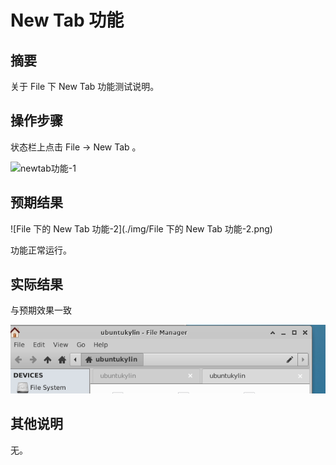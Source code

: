 # New Tab 功能

## 摘要

关于 File 下 New Tab 功能测试说明。

## 操作步骤

状态栏上点击 File -> New Tab 。

![newtab功能-1](./img/newtab功能-1.png)

## 预期结果

![File 下的 New Tab 功能-2](./img/File 下的 New Tab 功能-2.png)

功能正常运行。
## 实际结果

与预期效果一致

![newtab功能-2](./img/newtab功能-2.png)

## 其他说明

无。

